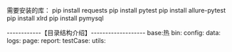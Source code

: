 需要安装的库：
pip install requests
pip install pytest
pip install allure-pytest
pip install xlrd
pip install pymysql

------------【目录结构介绍】-------------------
base:热
bin:
config:
data:
logs:
page:
report:
testCase:
utils:
